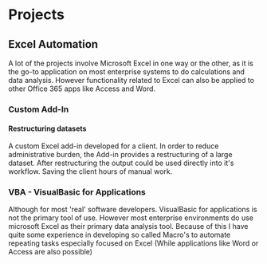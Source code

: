 # Projects

## Excel Automation
A lot of the projects involve Microsoft Excel in one way or the other, as it is the go-to application on most enterprise systems to do calculations and data analysis. However functionality related to Excel can also be applied to other Office 365 apps like Access and Word. 
### Custom Add-In
#### Restructuring datasets
A custom Excel add-in developed for a client. In order to reduce administrative burden, the Add-in provides a restructuring of a large dataset. After restructuring the output could be used directly into it's workflow. Saving the client hours of manual work.

### VBA - VisualBasic for Applications
Although for most 'real' software developers. VisualBasic for applications is not the primary tool of use. However most enterprise environments do use microsoft Excel as their primary data analysis tool. Because of this I have quite some experience in developing so called Macro's to automate repeating tasks especially focused on Excel (While applications like Word or Access are also possible)